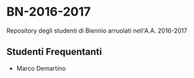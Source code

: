 # BN-2016-2017
Repository degli studenti di Biennio arruolati nell'A.A. 2016-2017

## Studenti Frequentanti

* Marco Demartino
